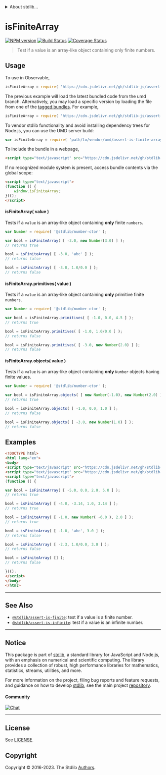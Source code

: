 <!--

@license Apache-2.0

Copyright (c) 2018 The Stdlib Authors.

Licensed under the Apache License, Version 2.0 (the "License");
you may not use this file except in compliance with the License.
You may obtain a copy of the License at

   http://www.apache.org/licenses/LICENSE-2.0

Unless required by applicable law or agreed to in writing, software
distributed under the License is distributed on an "AS IS" BASIS,
WITHOUT WARRANTIES OR CONDITIONS OF ANY KIND, either express or implied.
See the License for the specific language governing permissions and
limitations under the License.

-->


<details>
  <summary>
    About stdlib...
  </summary>
  <p>We believe in a future in which the web is a preferred environment for numerical computation. To help realize this future, we've built stdlib. stdlib is a standard library, with an emphasis on numerical and scientific computation, written in JavaScript (and C) for execution in browsers and in Node.js.</p>
  <p>The library is fully decomposable, being architected in such a way that you can swap out and mix and match APIs and functionality to cater to your exact preferences and use cases.</p>
  <p>When you use stdlib, you can be absolutely certain that you are using the most thorough, rigorous, well-written, studied, documented, tested, measured, and high-quality code out there.</p>
  <p>To join us in bringing numerical computing to the web, get started by checking us out on <a href="https://github.com/stdlib-js/stdlib">GitHub</a>, and please consider <a href="https://opencollective.com/stdlib">financially supporting stdlib</a>. We greatly appreciate your continued support!</p>
</details>

# isFiniteArray

[![NPM version][npm-image]][npm-url] [![Build Status][test-image]][test-url] [![Coverage Status][coverage-image]][coverage-url] <!-- [![dependencies][dependencies-image]][dependencies-url] -->

> Test if a value is an array-like object containing only finite numbers.



<section class="usage">

## Usage

To use in Observable,

```javascript
isFiniteArray = require( 'https://cdn.jsdelivr.net/gh/stdlib-js/assert-is-finite-array@umd/browser.js' )
```
The previous example will load the latest bundled code from the umd branch. Alternatively, you may load a specific version by loading the file from one of the [tagged bundles](https://github.com/stdlib-js/assert-is-finite-array/tags). For example,

```javascript
isFiniteArray = require( 'https://cdn.jsdelivr.net/gh/stdlib-js/assert-is-finite-array@v0.1.0-umd/browser.js' )
```

To vendor stdlib functionality and avoid installing dependency trees for Node.js, you can use the UMD server build:

```javascript
var isFiniteArray = require( 'path/to/vendor/umd/assert-is-finite-array/index.js' )
```

To include the bundle in a webpage,

```html
<script type="text/javascript" src="https://cdn.jsdelivr.net/gh/stdlib-js/assert-is-finite-array@umd/browser.js"></script>
```

If no recognized module system is present, access bundle contents via the global scope:

```html
<script type="text/javascript">
(function () {
    window.isFiniteArray;
})();
</script>
```

#### isFiniteArray( value )

Tests if a `value` is an array-like object containing **only** finite `numbers`.

<!-- eslint-disable no-new-wrappers -->

```javascript
var Number = require( '@stdlib/number-ctor' );

var bool = isFiniteArray( [ -3.0, new Number(3.0) ] );
// returns true

bool = isFiniteArray( [ -3.0, 'abc' ] );
// returns false

bool = isFiniteArray( [ -3.0, 1.0/0.0 ] );
// returns false
```

#### isFiniteArray.primitives( value )

Tests if a `value` is an array-like object containing **only** primitive finite `numbers`.

<!-- eslint-disable no-new-wrappers -->

```javascript
var Number = require( '@stdlib/number-ctor' );

var bool = isFiniteArray.primitives( [ -1.0, 0.0, 4.5 ] );
// returns true

bool = isFiniteArray.primitives( [ -1.0, 1.0/0.0 ] );
// returns false

bool = isFiniteArray.primitives( [ -3.0, new Number(2.0) ] );
// returns false
```

#### isFiniteArray.objects( value )

Tests if a `value` is an array-like object containing **only** `Number` objects having finite values.

<!-- eslint-disable no-new-wrappers -->

```javascript
var Number = require( '@stdlib/number-ctor' );

var bool = isFiniteArray.objects( [ new Number(-1.0), new Number(2.0) ] );
// returns true

bool = isFiniteArray.objects( [ -1.0, 0.0, 1.0 ] );
// returns false

bool = isFiniteArray.objects( [ -3.0, new Number(1.0) ] );
// returns false
```

</section>

<!-- /.usage -->

<section class="examples">

## Examples

<!-- eslint-disable no-new-wrappers -->

<!-- eslint no-undef: "error" -->

```html
<!DOCTYPE html>
<html lang="en">
<body>
<script type="text/javascript" src="https://cdn.jsdelivr.net/gh/stdlib-js/number-ctor@umd/browser.js"></script>
<script type="text/javascript" src="https://cdn.jsdelivr.net/gh/stdlib-js/assert-is-finite-array@umd/browser.js"></script>
<script type="text/javascript">
(function () {

var bool = isFiniteArray( [ -5.0, 0.0, 2.0, 5.0 ] );
// returns true

bool = isFiniteArray( [ -4.0, -3.14, 1.0, 3.14 ] );
// returns true

bool = isFiniteArray( [ -1.0, new Number( -6.0 ), 2.0 ] );
// returns true

bool = isFiniteArray( [ -1.0, 'abc', 3.0 ] );
// returns false

bool = isFiniteArray( [ -2.3, 1.0/0.0, 3.0 ] );
// returns false

bool = isFiniteArray( [] );
// returns false

})();
</script>
</body>
</html>
```

</section>

<!-- /.examples -->

<!-- Section for related `stdlib` packages. Do not manually edit this section, as it is automatically populated. -->

<section class="related">

* * *

## See Also

-   <span class="package-name">[`@stdlib/assert-is-finite`][@stdlib/assert/is-finite]</span><span class="delimiter">: </span><span class="description">test if a value is a finite number.</span>
-   <span class="package-name">[`@stdlib/assert-is-infinite`][@stdlib/assert/is-infinite]</span><span class="delimiter">: </span><span class="description">test if a value is an infinite number.</span>

</section>

<!-- /.related -->

<!-- Section for all links. Make sure to keep an empty line after the `section` element and another before the `/section` close. -->


<section class="main-repo" >

* * *

## Notice

This package is part of [stdlib][stdlib], a standard library for JavaScript and Node.js, with an emphasis on numerical and scientific computing. The library provides a collection of robust, high performance libraries for mathematics, statistics, streams, utilities, and more.

For more information on the project, filing bug reports and feature requests, and guidance on how to develop [stdlib][stdlib], see the main project [repository][stdlib].

#### Community

[![Chat][chat-image]][chat-url]

---

## License

See [LICENSE][stdlib-license].


## Copyright

Copyright &copy; 2016-2023. The Stdlib [Authors][stdlib-authors].

</section>

<!-- /.stdlib -->

<!-- Section for all links. Make sure to keep an empty line after the `section` element and another before the `/section` close. -->

<section class="links">

[npm-image]: http://img.shields.io/npm/v/@stdlib/assert-is-finite-array.svg
[npm-url]: https://npmjs.org/package/@stdlib/assert-is-finite-array

[test-image]: https://github.com/stdlib-js/assert-is-finite-array/actions/workflows/test.yml/badge.svg?branch=v0.1.0
[test-url]: https://github.com/stdlib-js/assert-is-finite-array/actions/workflows/test.yml?query=branch:v0.1.0

[coverage-image]: https://img.shields.io/codecov/c/github/stdlib-js/assert-is-finite-array/main.svg
[coverage-url]: https://codecov.io/github/stdlib-js/assert-is-finite-array?branch=main

<!--

[dependencies-image]: https://img.shields.io/david/stdlib-js/assert-is-finite-array.svg
[dependencies-url]: https://david-dm.org/stdlib-js/assert-is-finite-array/main

-->

[chat-image]: https://img.shields.io/gitter/room/stdlib-js/stdlib.svg
[chat-url]: https://app.gitter.im/#/room/#stdlib-js_stdlib:gitter.im

[stdlib]: https://github.com/stdlib-js/stdlib

[stdlib-authors]: https://github.com/stdlib-js/stdlib/graphs/contributors

[umd]: https://github.com/umdjs/umd
[es-module]: https://developer.mozilla.org/en-US/docs/Web/JavaScript/Guide/Modules

[deno-url]: https://github.com/stdlib-js/assert-is-finite-array/tree/deno
[umd-url]: https://github.com/stdlib-js/assert-is-finite-array/tree/umd
[esm-url]: https://github.com/stdlib-js/assert-is-finite-array/tree/esm
[branches-url]: https://github.com/stdlib-js/assert-is-finite-array/blob/main/branches.md

[stdlib-license]: https://raw.githubusercontent.com/stdlib-js/assert-is-finite-array/main/LICENSE

<!-- <related-links> -->

[@stdlib/assert/is-finite]: https://github.com/stdlib-js/assert-is-finite/tree/umd

[@stdlib/assert/is-infinite]: https://github.com/stdlib-js/assert-is-infinite/tree/umd

<!-- </related-links> -->

</section>

<!-- /.links -->
